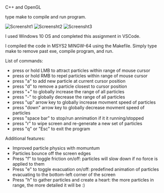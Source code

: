 C++ and OpenGL

type make to compile and run program.

![Screensht1](https://user-images.githubusercontent.com/23744162/137965600-70de9582-1dd1-4ad0-9ce1-87c9aa12444d.JPG)
![Screensht2](https://user-images.githubusercontent.com/23744162/137966109-da88b432-eff3-4b5f-9b62-d833e55d4217.JPG)
![Screensht3](https://user-images.githubusercontent.com/23744162/137966118-9c61a43a-c2e2-4bfc-82ee-227b29716071.JPG)

I used Windows 10 OS and completed this assignment in VSCode.

I compiled the code in MSYS2 MINGW-64 using the Makefile. Simply type make to remove past exe, compile program, and run.

List of commands:
- press or hold LMB to attract particles within range of mouse cursor
- press or hold RMB to repel particles within range of mouse cursor
- press "a" to add new particle at current cursor position
- press "d" to remove a particle closest to cursor position
- press "+" to globally increase the range of all particles 
- press "-" to globally decrease the range of all particles 
- press "up" arrow key to globally increase movment speed of particles
- press "down" arrow key to globally decrease movment speed of particles
- press "space bar" to stop/run annimation if it it running/stopped
- press "r" to wipe screen and re-generate a new set of particles
- press "q" or "Esc" to exit the program

Additional features:
- Improved particle physics with momuntum
- Particles bounce off the screen edges
- Press "f" to toggle friction on/off: particles will slow down if no force is applied to them 
- Press "e" to toggle evacuation on/off: predefined animation of particles evacuating to the bottom-left corner of the screen
- Press "h" to gather particles and create a heart: the more particles in range, the more detailed it will be :)
